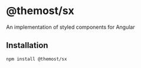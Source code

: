 # @themost/sx

An implementation of styled components for Angular

## Installation

```bash
npm install @themost/sx
```
